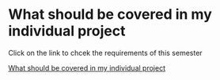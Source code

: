 # What should be covered in my individual project
Click on the link to chcek the requirements of this semester

[What should be covered in my individual project](https://github.com/CrossyChainsaw/Portfolio/blob/master/School%20Sources/What%20should%20be%20covered%20in%20my%20individual%20project.pdf)
